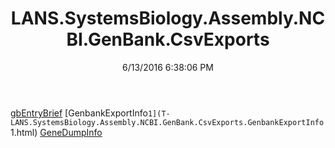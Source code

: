 ﻿---
title: LANS.SystemsBiology.Assembly.NCBI.GenBank.CsvExports
date: 6/13/2016 6:38:06 PM
---

[gbEntryBrief](T-LANS.SystemsBiology.Assembly.NCBI.GenBank.CsvExports.gbEntryBrief.html)
[GenbankExportInfo`1](T-LANS.SystemsBiology.Assembly.NCBI.GenBank.CsvExports.GenbankExportInfo`1.html)
[GeneDumpInfo](T-LANS.SystemsBiology.Assembly.NCBI.GenBank.CsvExports.GeneDumpInfo.html)
